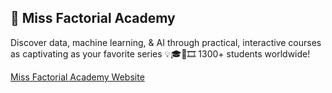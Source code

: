 ## 🚀 Miss Factorial Academy 

Discover data, machine learning, & AI through practical, interactive courses as captivating as your favorite series 💡🎓🤖🎞️ 1300+ students worldwide!

[Miss Factorial Academy Website](https://missfactorial.com)
